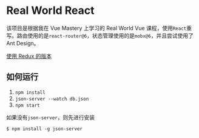 # Real World React

该项目是根据我在 Vue Mastery 上学习的 Real World Vue 课程，使用`React`重写。路由使用的是`react-router@6`，状态管理使用的是`mobx@6`，并且尝试使用了 Ant Design。

[使用 Redux 的版本](https://github.com/shizengzhou/real-world-react/tree/redux)

## 如何运行

1. `npm install`
2. `json-server --watch db.json`
3. `npm start`

如果没有`json-server`，则先进行安装
```
$ npm install -g json-server
```
